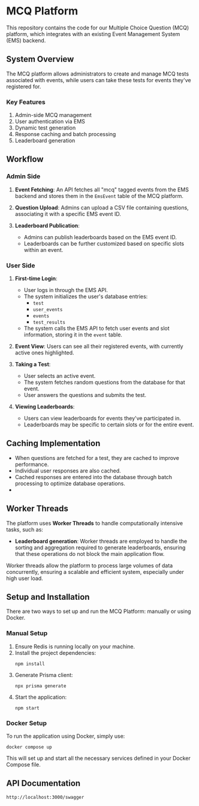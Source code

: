 # MCQ Platform

This repository contains the code for our Multiple Choice Question (MCQ) platform, which integrates with an existing Event Management System (EMS) backend.

## System Overview

The MCQ platform allows administrators to create and manage MCQ tests associated with events, while users can take these tests for events they've registered for.

### Key Features

1. Admin-side MCQ management
2. User authentication via EMS
3. Dynamic test generation
4. Response caching and batch processing
5. Leaderboard generation

## Workflow

### Admin Side

1. **Event Fetching**: An API fetches all "mcq" tagged events from the EMS backend and stores them in the `EmsEvent` table of the MCQ platform.

2. **Question Upload**: Admins can upload a CSV file containing questions, associating it with a specific EMS event ID.

3. **Leaderboard Publication**: 
   - Admins can publish leaderboards based on the EMS event ID.
   - Leaderboards can be further customized based on specific slots within an event.

### User Side

1. **First-time Login**: 
   - User logs in through the EMS API.
   - The system initializes the user's database entries:
     - `test`
     - `user_events`
     - `events`
     - `test_results`
   - The system calls the EMS API to fetch user events and slot information, storing it in the `event` table.

2. **Event View**: Users can see all their registered events, with currently active ones highlighted.

3. **Taking a Test**:
   - User selects an active event.
   - The system fetches random questions from the database for that event.
   - User answers the questions and submits the test.

4. **Viewing Leaderboards**:
   - Users can view leaderboards for events they've participated in.
   - Leaderboards may be specific to certain slots or for the entire event.

## Caching Implementation

- When questions are fetched for a test, they are cached to improve performance.
- Individual user responses are also cached.
- Cached responses are entered into the database through batch processing to optimize database operations.
- 
## Worker Threads

The platform uses **Worker Threads** to handle computationally intensive tasks, such as:

- **Leaderboard generation**: Worker threads are employed to handle the sorting and aggregation required to generate leaderboards, ensuring that these operations do not block the main application flow.

Worker threads allow the platform to process large volumes of data concurrently, ensuring a scalable and efficient system, especially under high user load.

## Setup and Installation

There are two ways to set up and run the MCQ Platform: manually or using Docker.

### Manual Setup

1. Ensure Redis is running locally on your machine.
2. Install the project dependencies:
   ```
   npm install
   ```
3. Generate Prisma client:
   ```
   npx prisma generate
   ```
4. Start the application:
   ```
   npm start
   ```

### Docker Setup

To run the application using Docker, simply use:

```
docker compose up
```

This will set up and start all the necessary services defined in your Docker Compose file.

## API Documentation

```
http://localhost:3000/swagger
```
